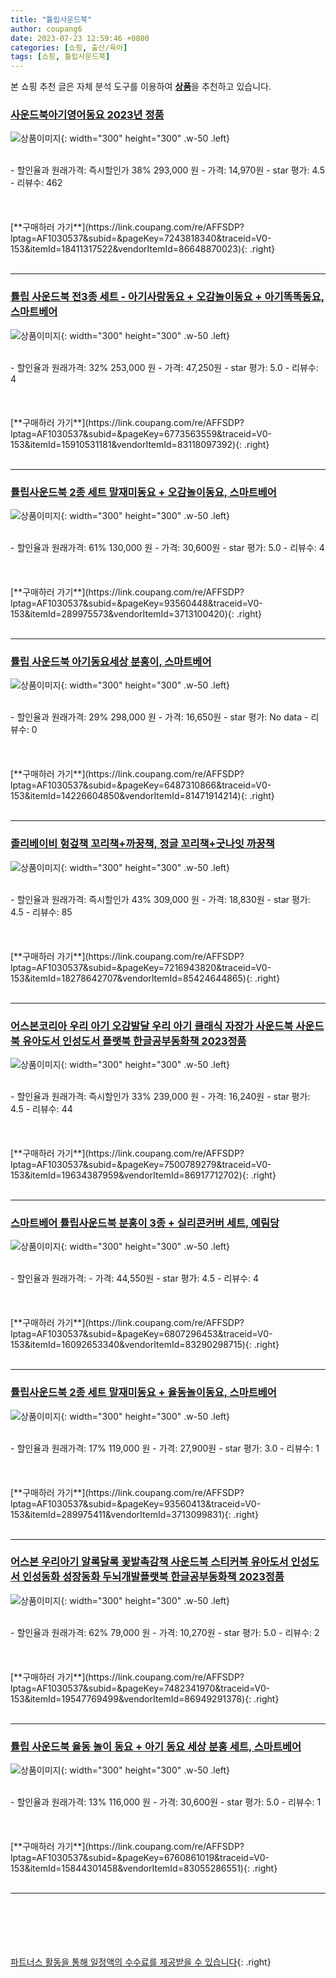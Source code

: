 ```yaml
---
title: "튤립사운드북"
author: coupang6
date: 2023-07-23 12:59:46 +0800
categories: [쇼핑, 출산/육아]
tags: [쇼핑, 튤립사운드북]
---
```


본 쇼핑 추천 글은 자체 분석 도구를 이용하여 [**상품**](https://link.coupang.com/a/bao1ui)을 추천하고 있습니다.

### [사운드북아기영어동요 2023년 정품](https://link.coupang.com/re/AFFSDP?lptag=AF1030537&subid=&pageKey=7243818340&traceid=V0-153&itemId=18411317522&vendorItemId=86648870023)

![상품이미지](https://thumbnail8.coupangcdn.com/thumbnails/remote/230x230ex/image/vendor_inventory/bd7b/7ff8a3c81ce5146f91f40a58f7e4246e2cd3b7426615177221e1c471d25a.jpg){: width="300" height="300" .w-50 .left}


<br>
- 할인율과 원래가격: 즉시할인가 38%  293,000   원
- 가격: 14,970원
- star 평가: 4.5
- 리뷰수: 462
<br>
<br>
<br>
<br>
[**구매하러 가기**](https://link.coupang.com/re/AFFSDP?lptag=AF1030537&subid=&pageKey=7243818340&traceid=V0-153&itemId=18411317522&vendorItemId=86648870023){: .right}
<br>
<br>

---

### [튤립 사운드북 전3종 세트 - 아기사랑동요 + 오감놀이동요 + 아기똑똑동요, 스마트베어](https://link.coupang.com/re/AFFSDP?lptag=AF1030537&subid=&pageKey=6773563559&traceid=V0-153&itemId=15910531181&vendorItemId=83118097392)

![상품이미지](https://thumbnail9.coupangcdn.com/thumbnails/remote/230x230ex/image/vendor_inventory/da9f/94beb9ad60baae1a401d2f03a2601ecc311d3ef766beb440cf16823bbb05.jpg){: width="300" height="300" .w-50 .left}


<br>
- 할인율과 원래가격: 32%  253,000   원
- 가격: 47,250원
- star 평가: 5.0
- 리뷰수: 4
<br>
<br>
<br>
<br>
[**구매하러 가기**](https://link.coupang.com/re/AFFSDP?lptag=AF1030537&subid=&pageKey=6773563559&traceid=V0-153&itemId=15910531181&vendorItemId=83118097392){: .right}
<br>
<br>

---

### [튤립사운드북 2종 세트 말재미동요 + 오감놀이동요, 스마트베어](https://link.coupang.com/re/AFFSDP?lptag=AF1030537&subid=&pageKey=93560448&traceid=V0-153&itemId=289975573&vendorItemId=3713100420)

![상품이미지](https://thumbnail8.coupangcdn.com/thumbnails/remote/230x230ex/image/retail/images/4074714480535331-54d32652-c7eb-4e16-bfef-4e55b562c86b.jpg){: width="300" height="300" .w-50 .left}


<br>
- 할인율과 원래가격: 61%  130,000   원
- 가격: 30,600원
- star 평가: 5.0
- 리뷰수: 4
<br>
<br>
<br>
<br>
[**구매하러 가기**](https://link.coupang.com/re/AFFSDP?lptag=AF1030537&subid=&pageKey=93560448&traceid=V0-153&itemId=289975573&vendorItemId=3713100420){: .right}
<br>
<br>

---

### [튤립 사운드북 아기동요세상 분홍이, 스마트베어](https://link.coupang.com/re/AFFSDP?lptag=AF1030537&subid=&pageKey=6487310866&traceid=V0-153&itemId=14226604850&vendorItemId=81471914214)

![상품이미지](https://thumbnail6.coupangcdn.com/thumbnails/remote/230x230ex/image/retail/images/3653357266333633-20b97842-f659-48f0-b559-6da6ecd3bb1f.jpg){: width="300" height="300" .w-50 .left}


<br>
- 할인율과 원래가격: 29%  298,000   원
- 가격: 16,650원
- star 평가: No data
- 리뷰수: 0
<br>
<br>
<br>
<br>
[**구매하러 가기**](https://link.coupang.com/re/AFFSDP?lptag=AF1030537&subid=&pageKey=6487310866&traceid=V0-153&itemId=14226604850&vendorItemId=81471914214){: .right}
<br>
<br>

---

### [졸리베이비 헝겊책 꼬리책+까꿍책, 정글 꼬리책+굿나잇 까꿍책](https://link.coupang.com/re/AFFSDP?lptag=AF1030537&subid=&pageKey=7216943820&traceid=V0-153&itemId=18278642707&vendorItemId=85424644865)

![상품이미지](https://thumbnail10.coupangcdn.com/thumbnails/remote/230x230ex/image/vendor_inventory/6225/b6628e479edb4875a2cd4d8dc531522208de67f82bba24200191b227c4aa.jpg){: width="300" height="300" .w-50 .left}


<br>
- 할인율과 원래가격: 즉시할인가 43%  309,000   원
- 가격: 18,830원
- star 평가: 4.5
- 리뷰수: 85
<br>
<br>
<br>
<br>
[**구매하러 가기**](https://link.coupang.com/re/AFFSDP?lptag=AF1030537&subid=&pageKey=7216943820&traceid=V0-153&itemId=18278642707&vendorItemId=85424644865){: .right}
<br>
<br>

---

### [어스본코리아 우리 아기 오감발달 우리 아기 클래식 자장가 사운드북 사운드북 유아도서 인성도서 플랫북 한글공부동화책 2023정품](https://link.coupang.com/re/AFFSDP?lptag=AF1030537&subid=&pageKey=7500789279&traceid=V0-153&itemId=19634387959&vendorItemId=86917712702)

![상품이미지](https://thumbnail10.coupangcdn.com/thumbnails/remote/230x230ex/image/vendor_inventory/3888/44713198e160bb2bb8cee6247aa5b275d814a3189d70d3605bd6a46ff199.jpg){: width="300" height="300" .w-50 .left}


<br>
- 할인율과 원래가격: 즉시할인가 33%  239,000   원
- 가격: 16,240원
- star 평가: 4.5
- 리뷰수: 44
<br>
<br>
<br>
<br>
[**구매하러 가기**](https://link.coupang.com/re/AFFSDP?lptag=AF1030537&subid=&pageKey=7500789279&traceid=V0-153&itemId=19634387959&vendorItemId=86917712702){: .right}
<br>
<br>

---

### [스마트베어 튤립사운드북 분홍이 3종 + 실리콘커버 세트, 예림당](https://link.coupang.com/re/AFFSDP?lptag=AF1030537&subid=&pageKey=6807296453&traceid=V0-153&itemId=16092653340&vendorItemId=83290298715)

![상품이미지](https://thumbnail9.coupangcdn.com/thumbnails/remote/230x230ex/image/retail/images/4269434989139867-cf0ee694-d5a6-4d5b-885e-221b6ebc1a7d.jpg){: width="300" height="300" .w-50 .left}


<br>
- 할인율과 원래가격: 
- 가격: 44,550원
- star 평가: 4.5
- 리뷰수: 4
<br>
<br>
<br>
<br>
[**구매하러 가기**](https://link.coupang.com/re/AFFSDP?lptag=AF1030537&subid=&pageKey=6807296453&traceid=V0-153&itemId=16092653340&vendorItemId=83290298715){: .right}
<br>
<br>

---

### [튤립사운드북 2종 세트 말재미동요 + 율동놀이동요, 스마트베어](https://link.coupang.com/re/AFFSDP?lptag=AF1030537&subid=&pageKey=93560413&traceid=V0-153&itemId=289975411&vendorItemId=3713099831)

![상품이미지](https://thumbnail9.coupangcdn.com/thumbnails/remote/230x230ex/image/product/image/vendoritem/2018/12/19/3713099831/87680db1-c4c7-4b3a-bebf-024ce4c5025c.jpg){: width="300" height="300" .w-50 .left}


<br>
- 할인율과 원래가격: 17%  119,000   원
- 가격: 27,900원
- star 평가: 3.0
- 리뷰수: 1
<br>
<br>
<br>
<br>
[**구매하러 가기**](https://link.coupang.com/re/AFFSDP?lptag=AF1030537&subid=&pageKey=93560413&traceid=V0-153&itemId=289975411&vendorItemId=3713099831){: .right}
<br>
<br>

---

### [어스본 우리아기 알록달록 꽃밭촉감책 사운드북 스티커북 유아도서 인성도서 인성동화 성장동화 두뇌개발플랫북 한글공부동화책 2023정품](https://link.coupang.com/re/AFFSDP?lptag=AF1030537&subid=&pageKey=7482341970&traceid=V0-153&itemId=19547769499&vendorItemId=86949291378)

![상품이미지](https://thumbnail9.coupangcdn.com/thumbnails/remote/230x230ex/image/vendor_inventory/dea5/2ada7e768f628bd19116f932c39d9fa2f85b16cf372ebc8f745cbcd1f0bb.jpg){: width="300" height="300" .w-50 .left}


<br>
- 할인율과 원래가격: 62%  79,000   원
- 가격: 10,270원
- star 평가: 5.0
- 리뷰수: 2
<br>
<br>
<br>
<br>
[**구매하러 가기**](https://link.coupang.com/re/AFFSDP?lptag=AF1030537&subid=&pageKey=7482341970&traceid=V0-153&itemId=19547769499&vendorItemId=86949291378){: .right}
<br>
<br>

---

### [튤립 사운드북 율동 놀이 동요 + 아기 동요 세상 분홍 세트, 스마트베어](https://link.coupang.com/re/AFFSDP?lptag=AF1030537&subid=&pageKey=6760861019&traceid=V0-153&itemId=15844301458&vendorItemId=83055286551)

![상품이미지](https://thumbnail9.coupangcdn.com/thumbnails/remote/230x230ex/image/retail/images/4265989894201834-ea226d92-d2ff-4608-a62a-19bf9f25fe01.jpg){: width="300" height="300" .w-50 .left}


<br>
- 할인율과 원래가격: 13%  116,000   원
- 가격: 30,600원
- star 평가: 5.0
- 리뷰수: 1
<br>
<br>
<br>
<br>
[**구매하러 가기**](https://link.coupang.com/re/AFFSDP?lptag=AF1030537&subid=&pageKey=6760861019&traceid=V0-153&itemId=15844301458&vendorItemId=83055286551){: .right}
<br>
<br>

---
<br><br><br><br><br> [파트너스 활동을 통해 일정액의 수수료를 제공받을 수 있습니다](https://link.coupang.com/a/bao1ui){: .right}